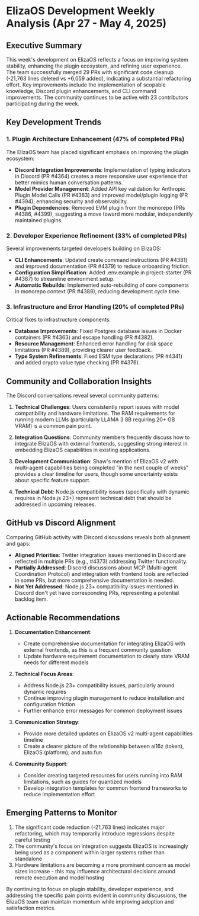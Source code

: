# ElizaOS Development Weekly Analysis (Apr 27 - May 4, 2025)

## Executive Summary

This week's development on ElizaOS reflects a focus on improving system stability, enhancing the plugin ecosystem, and refining user experience. The team successfully merged 29 PRs with significant code cleanup (-21,763 lines deleted vs +6,059 added), indicating a substantial refactoring effort. Key improvements include the implementation of scopable knowledge, Discord plugin enhancements, and CLI command improvements. The community continues to be active with 23 contributors participating during the week.

## Key Development Trends

### 1. Plugin Architecture Enhancement (47% of completed PRs)

The ElizaOS team has placed significant emphasis on improving the plugin ecosystem:

- **Discord Integration Improvements**: Implementation of typing indicators in Discord (PR #4364) creates a more responsive user experience that better mimics human conversation patterns.
- **Model Provider Management**: Added API key validation for Anthropic Plugin Model Calls (PR #4383) and improved model/plugin logging (PR #4394), enhancing security and observability.
- **Plugin Dependencies**: Removed EVM plugin from the monorepo (PRs #4386, #4399), suggesting a move toward more modular, independently maintained plugins.

### 2. Developer Experience Refinement (33% of completed PRs)

Several improvements targeted developers building on ElizaOS:

- **CLI Enhancements**: Updated create command instructions (PR #4381) and improved documentation (PR #4379) to reduce onboarding friction.
- **Configuration Simplification**: Added .env.example in project-starter (PR #4387) to streamline environment setup.
- **Automatic Rebuilds**: Implemented auto-rebuilding of core components in monorepo context (PR #4388), reducing development cycle time.

### 3. Infrastructure and Error Handling (20% of completed PRs)

Critical fixes to infrastructure components:

- **Database Improvements**: Fixed Postgres database issues in Docker containers (PR #4363) and escape handling (PR #4382).
- **Resource Management**: Enhanced error handling for disk space limitations (PR #4389), providing clearer user feedback.
- **Type System Refinements**: Fixed ESM type declarations (PR #4341) and added crypto value type checking (PR #4376).

## Community and Collaboration Insights

The Discord conversations reveal several community patterns:

1. **Technical Challenges**: Users consistently report issues with model compatibility and hardware limitations. The RAM requirements for running modern LLMs (particularly LLAMA 3 8B requiring 20+ GB VRAM) is a common pain point.

2. **Integration Questions**: Community members frequently discuss how to integrate ElizaOS with external frontends, suggesting strong interest in embedding ElizaOS capabilities in existing applications.

3. **Development Communication**: Shaw's mention of ElizaOS v2 with multi-agent capabilities being completed "in the next couple of weeks" provides a clear timeline for users, though some uncertainty exists about specific feature support.

4. **Technical Debt**: Node.js compatibility issues (specifically with dynamic requires in Node.js 23+) represent technical debt that should be addressed in upcoming releases.

## GitHub vs Discord Alignment

Comparing GitHub activity with Discord discussions reveals both alignment and gaps:

- **Aligned Priorities**: Twitter integration issues mentioned in Discord are reflected in multiple PRs (e.g., #4373) addressing Twitter functionality.
- **Partially Addressed**: Discord discussions about MCP (Multi-agent Coordination Protocol) and integration with frontend tools are reflected in some PRs, but more comprehensive documentation is needed.
- **Not Yet Addressed**: Node.js 23+ compatibility issues mentioned in Discord don't yet have corresponding PRs, representing a potential backlog item.

## Actionable Recommendations

1. **Documentation Enhancement**:
   - Create comprehensive documentation for integrating ElizaOS with external frontends, as this is a frequent community question
   - Update hardware requirement documentation to clearly state VRAM needs for different models

2. **Technical Focus Areas**:
   - Address Node.js 23+ compatibility issues, particularly around dynamic requires
   - Continue improving plugin management to reduce installation and configuration friction
   - Further enhance error messages for common deployment issues

3. **Communication Strategy**:
   - Provide more detailed updates on ElizaOS v2 multi-agent capabilities timeline
   - Create a clearer picture of the relationship between ai16z (token), ElizaOS (platform), and auto.fun

4. **Community Support**:
   - Consider creating targeted resources for users running into RAM limitations, such as guides for quantized models
   - Develop integration templates for common frontend frameworks to reduce implementation effort

## Emerging Patterns to Monitor

1. The significant code reduction (-21,763 lines) indicates major refactoring, which may temporarily introduce regressions despite careful testing
2. The community's focus on integration suggests ElizaOS is increasingly being used as a component within larger systems rather than standalone
3. Hardware limitations are becoming a more prominent concern as model sizes increase - this may influence architectural decisions around remote execution and model hosting

By continuing to focus on plugin stability, developer experience, and addressing the specific pain points evident in community discussions, the ElizaOS team can maintain momentum while improving adoption and satisfaction metrics.
